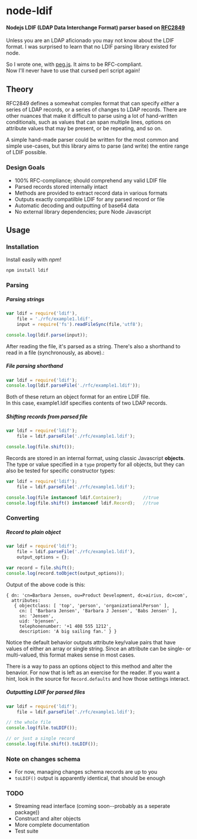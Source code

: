 # node-ldif
#### Nodejs LDIF (LDAP Data Interchange Format) parser based on [RFC2849](https://github.com/tapmodo/node-ldif/tree/master/rfc)

Unless you are an LDAP aficionado you may not know about the LDIF format.
I was surprised to learn that no LDIF parsing library existed for node.

So I wrote one, with [peg.js](http://pegjs.org). It aims to be RFC-compliant.  
Now I'll never have to use that cursed perl script again!

## Theory

RFC2849 defines a somewhat complex format that can specify
*either* a series of LDAP records, or a series of changes to
LDAP records. There are other nuances that make it difficult to
parse using a lot of hand-written conditionals, such as values
that can span multiple lines, options on attribute values that
may be present, or be repeating, and so on.

A simple hand-made parser could be written for the most common
and simple use-cases, but this library aims to parse (and write)
the entire range of LDIF possible.

### Design Goals

  * 100% RFC-compliance; should comprehend any valid LDIF file
  * Parsed records stored internally intact
  * Methods are provided to extract record data in various formats
  * Outputs exactly compatilble LDIF for any parsed record or file
  * Automatic decoding and outputting of base64 data
  * No external library dependencies; pure Node Javascript

## Usage

### Installation

Install easily with *npm*!

    npm install ldif

### Parsing

##### Parsing strings
```javascript
var ldif = require('ldif'),
    file = './rfc/example1.ldif',
    input = require('fs').readFileSync(file,'utf8');

console.log(ldif.parse(input));
```

After reading the file, it's parsed as a string. There's also a
shorthand to read in a file (synchronously, as above).:

##### File parsing shorthand
```javascript
var ldif = require('ldif');
console.log(ldif.parseFile('./rfc/example1.ldif'));
```

Both of these return an object format for an entire LDIF file.  
In this case, example1.ldif specifies contents  of two LDAP records.

##### Shifting records from parsed file
```javascript
var ldif = require('ldif');
    file = ldif.parseFile('./rfc/example1.ldif');

console.log(file.shift());
```

Records are stored in an internal format, using classic
Javascript **objects**. The type or value specified in a `type`
property for all objects, but they can also be tested for
specific constructor types:

```javascript
var ldif = require('ldif');
    file = ldif.parseFile('./rfc/example1.ldif');

console.log(file instanceof ldif.Container);        //true
console.log(file.shift() instanceof ldif.Record);   //true
```

### Converting

##### Record to plain object
```javascript
var ldif = require('ldif');
    file = ldif.parseFile('./rfc/example1.ldif'),
    output_options = {};

var record = file.shift();
console.log(record.toObject(output_options));
```

Output of the above code is this:

```
{ dn: 'cn=Barbara Jensen, ou=Product Development, dc=airius, dc=com',
  attributes: 
   { objectclass: [ 'top', 'person', 'organizationalPerson' ],
     cn: [ 'Barbara Jensen', 'Barbara J Jensen', 'Babs Jensen' ],
     sn: 'Jensen',
     uid: 'bjensen',
     telephonenumber: '+1 408 555 1212',
     description: 'A big sailing fan.' } }
```

Notice the default behavior outputs attribute key/value pairs
that have values of either an array or single string. Since an
attribute can be single- or multi-valued, this format makes
sense in most cases.

There is a way to pass an options object to this method and alter
the benavior. For now that is left as an exercise for the reader.
If you want a hint, look in the source for `Record.defaults` and
how those settings interact.

##### Outputting LDIF for parsed files

```javascript
var ldif = require('ldif');
    file = ldif.parseFile('./rfc/example1.ldif');

// the whole file
console.log(file.toLDIF());

// or just a single record
console.log(file.shift().toLDIF());
```

### Note on changes schema

  * For now, managing changes schema records are up to you
  * `toLDIF()` output is apparently identical, that should be enough

### TODO

  * Streaming read interface (coming soon--probably as a seperate package))
  * Construct and alter objects
  * More complete documentation
  * Test suite

